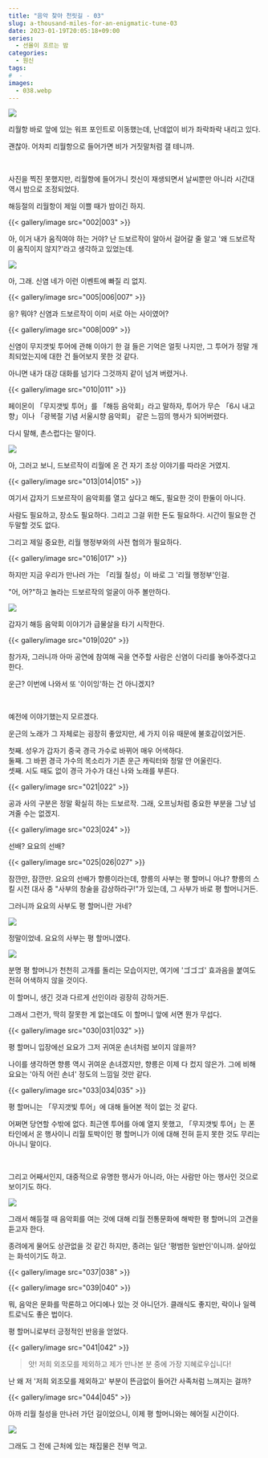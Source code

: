 ```yaml
---
title: "음악 찾아 천릿길 - 03"
slug: a-thousand-miles-for-an-enigmatic-tune-03
date: 2023-01-19T20:05:18+09:00
series:
  - 선율이 흐르는 밤
categories:
  - 원신
tags:
#  - 
images:
  - 038.webp
---
```


![](001.webp)

리월항 바로 앞에 있는 워프 포인트로 이동했는데, 난데없이 비가 좌락좌락 내리고 있다.

괜찮아. 어차피 리월항으로 들어가면 비가 거짓말처럼 갤 테니까.

&nbsp;

사진을 찍진 못했지만, 리월항에 들어가니 컷신이 재생되면서 날씨뿐만 아니라 시간대 역시 밤으로 조정되었다.

해등절의 리월항이 제일 이쁠 때가 밤이긴 하지.

{{< gallery/image src="002|003" >}}

아, 이거 내가 움직여야 하는 거야? 난 드보르작이 알아서 걸어갈 줄 알고 '왜 드보르작이 움직이지 않지?'라고 생각하고 있었는데.

![](004.webp)

아, 그래. 신염 네가 이런 이벤트에 빠질 리 없지.

{{< gallery/image src="005|006|007" >}}

응? 뭐야? 신염과 드보르작이 이미 서로 아는 사이였어?

{{< gallery/image src="008|009" >}}

신염이 무지갯빛 투어에 관해 이야기 한 걸 들은 기억은 얼핏 나지만, 그 투어가 정말 개최되었는지에 대한 건 들어보지 못한 것 같다.

아니면 내가 대강 대화를 넘기다 그것까지 같이 넘겨 버렸거나.

{{< gallery/image src="010|011" >}}

페이몬이 「무지갯빛 투어」를 「해등 음악회」라고 말하자, 투어가 무슨 「6시 내고향」이나 「광복절 기념 서울시향 음악회」 같은 느낌의 행사가 되어버렸다.

다시 말해, 촌스럽다는 말이다.

![](012.webp)

아, 그러고 보니, 드보르작이 리월에 온 건 자기 조상 이야기를 따라온 거였지.

{{< gallery/image src="013|014|015" >}}

여기서 갑자기 드보르작이 음악회를 열고 싶다고 해도, 필요한 것이 한둘이 아니다.

사람도 필요하고, 장소도 필요하다. 그리고 그걸 위한 돈도 필요하다. 시간이 필요한 건 두말할 것도 없다.

그리고 제일 중요한, 리월 행정부와의 사전 협의가 필요하다.

{{< gallery/image src="016|017" >}}

하지만 지금 우리가 만나러 가는 「리월 칠성」이 바로 그 '리월 행정부'인걸.

"어, 어?"하고 놀라는 드보르작의 얼굴이 아주 볼만하다.

![](018.webp)

갑자기 해등 음악회 이야기가 급물살을 타기 시작한다.

{{< gallery/image src="019|020" >}}

참가자, 그러니까 아마 공연에 참여해 곡을 연주할 사람은 신염이 다리를 놓아주겠다고 한다.

운근? 이번에 나와서 또 '이이잉'하는 건 아니겠지?

&nbsp;

예전에 이야기했는지 모르겠다.

운근의 노래가 그 자체로는 굉장히 좋았지만, 세 가지 이유 때문에 불호감이었거든.

첫째. 성우가 갑자기 중국 경극 가수로 바뀌어 매우 어색하다.  
둘째. 그 바뀐 경극 가수의 목소리가 기존 운근 캐릭터와 정말 안 어울린다.  
셋째. 시도 때도 없이 경극 가수가 대신 나와 노래를 부른다.

{{< gallery/image src="021|022" >}}

공과 사의 구분은 정말 확실히 하는 드보르작. 그래, 오프닝처럼 중요한 부분을 그냥 넘겨줄 수는 없겠지.

{{< gallery/image src="023|024" >}}

선배? 요요의 선배?

{{< gallery/image src="025|026|027" >}}

잠깐만, 잠깐만. 요요의 선배가 향릉이라는데, 향릉의 사부는 평 할머니 아냐? 향릉의 스킬 시전 대사 중 "사부의 창술을 감상하라구!"가 있는데, 그 사부가 바로 평 할머니거든.

그러니까 요요의 사부도 평 할머니란 거네?

![](028.webp)

정말이었네. 요요의 사부는 평 할머니였다.

![](029.webp)

분명 평 할머니가 천천히 고개를 돌리는 모습이지만, 여기에 'ゴゴゴ' 효과음을 붙여도 전혀 어색하지 않을 것이다.

이 할머니, 생긴 것과 다르게 선인이라 굉장히 강하거든.

그래서 그런가, 딱히 잘못한 게 없는데도 이 할머니 앞에 서면 뭔가 무섭다.

{{< gallery/image src="030|031|032" >}}

평 할머니 입장에선 요요가 그저 귀여운 손녀처럼 보이지 않을까?

나이를 생각하면 향릉 역시 귀여운 손녀겠지만, 향릉은 이제 다 컸지 않은가. 그에 비해 요요는 '아직 어린 손녀' 정도의 느낌일 것만 같다.

{{< gallery/image src="033|034|035" >}}

평 할머니는 「무지갯빛 투어」에 대해 들어본 적이 없는 것 같다.

어쩌면 당연할 수밖에 없다. 최근엔 투어를 아예 열지 못했고, 「무지갯빛 투어」는 폰타인에서 온 행사이니 리월 토박이인 평 할머니가 이에 대해 전혀 듣지 못한 것도 무리는 아니니 말이다.

&nbsp;

그리고 어째서인지, 대중적으로 유명한 행사가 아니라, 아는 사람만 아는 행사인 것으로 보이기도 하다.

![](036.webp)

그래서 해등절 때 음악회를 여는 것에 대해 리월 전통문화에 해박한 평 할머니의 고견을 듣고자 한다.

종려에게 물어도 상관없을 것 같긴 하지만, 종려는 일단 '평범한 일반인'이니까. 살아있는 화석이기도 하고.

{{< gallery/image src="037|038" >}}

{{< gallery/image src="039|040" >}}

뭐, 음악은 문화를 막론하고 어디에나 있는 것 아니던가. 클래식도 좋지만, 락이나 일렉트로닉도 좋은 법이다.

평 할머니로부터 긍정적인 반응을 얻었다.

{{< gallery/image src="041|042" >}}

> 앗! 저희 외조모를 제외하고 제가 만나본 분 중에 가장 지혜로우십니다!

난 왜 저 '저희 외조모를 제외하고' 부분이 뜬금없이 들어간 사족처럼 느껴지는 걸까?

{{< gallery/image src="044|045" >}}

아까 리월 칠성을 만나러 가던 길이었으니, 이제 평 할머니와는 헤어질 시간이다.

![](046.webp)

그래도 그 전에 근처에 있는 채집물은 전부 먹고.
